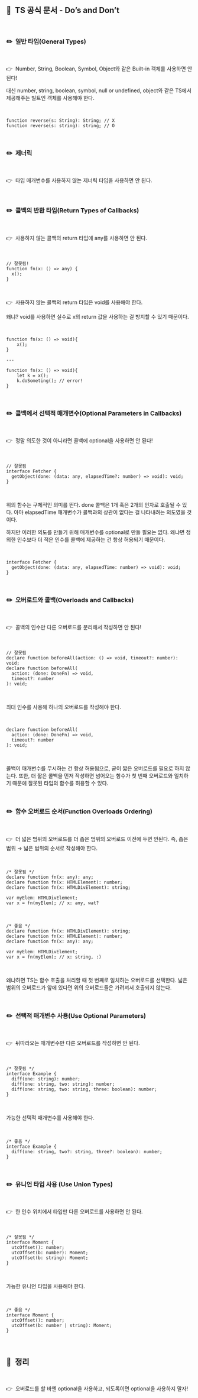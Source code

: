 <br>

## 🔎  TS 공식 문서 - Do’s and Don’t

<br>

### ✏️  일반 타입(General Types)

<br>

👉  Number, String, Boolean, Symbol, Object와 같은 Built-in 객체를 사용하면 안 된다!

대신 number, string, boolean, symbol, null or undefined, object와 같은 TS에서 제공해주는 빌트인 객체를 사용해야 한다.

<br>

```tsx
function reverse(s: String): String; // X
function reverse(s: string): string; // O
```

<br>

### ✏️  제너릭

<br>

👉  타입 매개변수를 사용하지 않는 제너릭 타입을 사용하면 안 된다.

<br>

### ✏️  콜백의 반환 타입(Return Types of Callbacks)

<br>

👉  사용하지 않는 콜백의 return 타입에 any를 사용하면 안 된다.

<br>

```tsx
// 잘못됨!
function fn(x: () => any) {
  x();
}
```

<br>

👉  사용하지 않는 콜백의 return 타입은 void를 사용해야 한다.

왜냐? void를 사용하면 실수로 x의 return 값을 사용하는 걸 방지할 수 있기 때문이다.

<br>

```tsx
function fn(x: () => void){
	x();
}

---

function fn(x: () => void){
	let k = x();
	k.doSometing(); // error!
}
```

<br>

### ✏️  콜백에서 선택적 매개변수(Optional Parameters in Callbacks)

<br>

👉  정말 의도한 것이 아니라면 콜백에 optional을 사용하면 안 된다!

<br>

```tsx
// 잘못됨
interface Fetcher {
  getObject(done: (data: any, elapsedTime?: number) => void): void;
}
```

<br>

위의 함수는 구체적인 의미를 띈다. done 콜백은 1개 혹은 2개의 인자로 호출될 수 있다. 아마 elapsedTime 매개변수가 콜백과의 상관이 없다는 걸 나타내려는 의도였을 것이다.

하지만 이러한 의도를 만들기 위해 매개변수를 optional로 만들 필요는 없다. 왜냐면 정의한 인수보다 더 적은 인수를 콜백에 제공하는 건 항상 허용되기 때문이다.

<br>

```tsx
interface Fetcher {
  getObject(done: (data: any, elapsedTime: number) => void): void;
}
```

<br>

### ✏️  오버로드와 콜백(Overloads and Callbacks)

<br>

👉  콜백의 인수만 다른 오버로드를 분리해서 작성하면 안 된다!

<br>

```tsx
// 잘못됨
declare function beforeAll(action: () => void, timeout?: number): void;
declare function beforeAll(
  action: (done: DoneFn) => void,
  timeout?: number
): void;
```

<br>

최대 인수를 사용해 하나의 오버로드를 작성해야 한다.

<br>

```tsx
declare function beforeAll(
  action: (done: DoneFn) => void,
  timeout?: number
): void;
```

<br>

콜백이 매개변수를 무시하는 건 항상 허용됨으로, 굳이 짧은 오버로드를 필요로 하지 않는다. 또한, 더 짧은 콜백을 먼저 작성하면 넘어오는 함수가 첫 번째 오버로드와 일치하기 때문에 잘못된 타입의 함수를 허용할 수 있다.

<br>

### ✏️  함수 오버로드 순서(Function Overloads Ordering)

<br>

👉  더 넓은 범위의 오버로드를 더 좁은 범위의 오버로드 이전에 두면 안된다. 즉, 좁은 범위 → 넓은 범위의 순서로 작성해야 한다.

<br>

```tsx
/* 잘못됨 */
declare function fn(x: any): any;
declare function fn(x: HTMLElement): number;
declare function fn(x: HTMLDivElement): string;

var myElem: HTMLDivElement;
var x = fn(myElem); // x: any, wat?
```

<br>

```tsx
/* 좋음 */
declare function fn(x: HTMLDivElement): string;
declare function fn(x: HTMLElement): number;
declare function fn(x: any): any;

var myElem: HTMLDivElement;
var x = fn(myElem); // x: string, :)
```

<br>

왜냐하면 TS는 함수 호출을 처리할 때 첫 번째로 일치하는 오버로드를 선택한다. 넓은 범위의 오버로드가 앞에 있다면 위의 오버로드들은 가려져서 호출되지 않는다.

<br>

### ✏️  선택적 매개변수 사용(Use Optional Parameters)

<br>

👉  뒤따라오는 매개변수만 다른 오버로드를 작성하면 안 된다.

<br>

```tsx
/* 잘못됨 */
interface Example {
  diff(one: string): number;
  diff(one: string, two: string): number;
  diff(one: string, two: string, three: boolean): number;
}
```

<br>

가능한 선택적 매개변수를 사용해야 한다.

<br>

```tsx
/* 좋음 */
interface Example {
  diff(one: string, two?: string, three?: boolean): number;
}
```

<br>

### ✏️  유니언 타입 사용 (Use Union Types)

<br>

👉  한 인수 위치에서 타입만 다른 오버로드를 사용하면 안 된다.

<br>

```tsx
/* 잘못됨 */
interface Moment {
  utcOffset(): number;
  utcOffset(b: number): Moment;
  utcOffset(b: string): Moment;
}
```

<br>

가능한 유니언 타입을 사용해야 한다.

<br>

```tsx
/* 좋음 */
interface Moment {
  utcOffset(): number;
  utcOffset(b: number | string): Moment;
}
```

<br>

## 📌  정리

<br>

👉  오버로드를 할 바엔 optional을 사용하고, 되도록이면 optional을 사용하지 말자!
